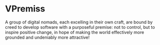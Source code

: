 # VPremiss

A group of digital nomads, each excelling in their own craft, are bound by creed to develop software with a purposeful premise: not to control, but to inspire positive change, in hope of making the world effectively more grounded and undeniably more attractive!
